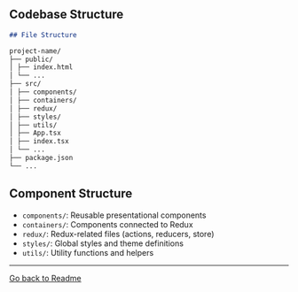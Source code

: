## Codebase Structure

```markdown
## File Structure

project-name/
├── public/
│ ├── index.html
│ └── ...
├── src/
│ ├── components/
│ ├── containers/
│ ├── redux/
│ ├── styles/
│ ├── utils/
│ ├── App.tsx
│ ├── index.tsx
│ └── ...
├── package.json
└── ...
```

## Component Structure

- `components/`: Reusable presentational components
- `containers/`: Components connected to Redux
- `redux/`: Redux-related files (actions, reducers, store)
- `styles/`: Global styles and theme definitions
- `utils/`: Utility functions and helpers

---

[Go back to Readme](../README.md)
